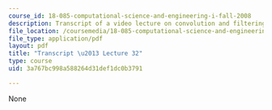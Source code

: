 ```yaml
---
course_id: 18-085-computational-science-and-engineering-i-fall-2008
description: Transcript of a video lecture on convolution and filtering.
file_location: /coursemedia/18-085-computational-science-and-engineering-i-fall-2008/3a767bc998a588264d31def1dc0b3791_18-085F08-L32.pdf
file_type: application/pdf
layout: pdf
title: "Transcript \u2013 Lecture 32"
type: course
uid: 3a767bc998a588264d31def1dc0b3791

---
```

None